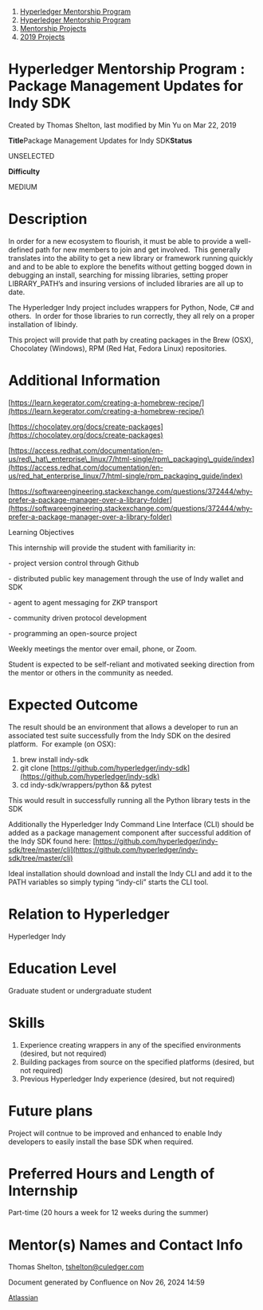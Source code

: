 1. [Hyperledger Mentorship Program](index.html)
2. [Hyperledger Mentorship Program](Hyperledger-Mentorship-Program_21954571.html)
3. [Mentorship Projects](Mentorship-Projects_21954604.html)
4. [2019 Projects](2019-Projects_21954613.html)

# Hyperledger Mentorship Program : Package Management Updates for Indy SDK

Created by Thomas Shelton, last modified by Min Yu on Mar 22, 2019

**Title**Package Management Updates for Indy SDK**Status**

UNSELECTED

**Difficulty**

MEDIUM  

# Description

In order for a new ecosystem to flourish, it must be able to provide a well-defined path for new members to join and get involved.  This generally translates into the ability to get a new library or framework running quickly and and to be able to explore the benefits without getting bogged down in debugging an install, searching for missing libraries, setting proper LIBRARY\_PATH’s and insuring versions of included libraries are all up to date.

The Hyperledger Indy project includes wrappers for Python, Node, C# and others.  In order for those libraries to run correctly, they all rely on a proper installation of libindy.

This project will provide that path by creating packages in the Brew (OSX),  Chocolatey (Windows), RPM (Red Hat, Fedora Linux) repositories.

# Additional Information

[https://learn.kegerator.com/creating-a-homebrew-recipe/](https://learn.kegerator.com/creating-a-homebrew-recipe/)

[https://chocolatey.org/docs/create-packages](https://chocolatey.org/docs/create-packages)

[https://access.redhat.com/documentation/en-us/red\_hat\_enterprise\_linux/7/html-single/rpm\_packaging\_guide/index](https://access.redhat.com/documentation/en-us/red_hat_enterprise_linux/7/html-single/rpm_packaging_guide/index)

[https://softwareengineering.stackexchange.com/questions/372444/why-prefer-a-package-manager-over-a-library-folder](https://softwareengineering.stackexchange.com/questions/372444/why-prefer-a-package-manager-over-a-library-folder)

Learning Objectives

This internship will provide the student with familiarity in:

\- project version control through Github

\- distributed public key management through the use of Indy wallet and SDK

\- agent to agent messaging for ZKP transport

\- community driven protocol development

\- programming an open-source project

Weekly meetings the mentor over email, phone, or Zoom.

Student is expected to be self-reliant and motivated seeking direction from the mentor or others in the community as needed.

# Expected Outcome

The result should be an environment that allows a developer to run an associated test suite successfully from the Indy SDK on the desired platform.  For example (on OSX):

1. brew install indy-sdk
2. git clone [https://github.com/hyperledger/indy-sdk](https://github.com/hyperledger/indy-sdk)
3. cd indy-sdk/wrappers/python &amp;&amp; pytest

This would result in successfully running all the Python library tests in the SDK

Additionally the Hyperledger Indy Command Line Interface (CLI) should be added as a package management component after successful addition of the Indy SDK found here: [https://github.com/hyperledger/indy-sdk/tree/master/cli](https://github.com/hyperledger/indy-sdk/tree/master/cli)

Ideal installation should download and install the Indy CLI and add it to the PATH variables so simply typing “indy-cli” starts the CLI tool.

# Relation to Hyperledger

Hyperledger Indy

# Education Level

Graduate student or undergraduate student

# Skills

1. Experience creating wrappers in any of the specified environments (desired, but not required)
2. Building packages from source on the specified platforms (desired, but not required)
3. Previous Hyperledger Indy experience (desired, but not required)

# Future plans

Project will contnue to be improved and enhanced to enable Indy developers to easily install the base SDK when required.

# Preferred Hours and Length of Internship

Part-time (20 hours a week for 12 weeks during the summer)

# Mentor(s) Names and Contact Info

Thomas Shelton, [tshelton@culedger.com](mailto:tshelton@culedger.com)

Document generated by Confluence on Nov 26, 2024 14:59

[Atlassian](http://www.atlassian.com/)
